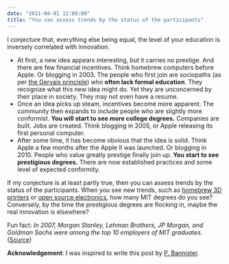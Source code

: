 ```yaml
---
date: "2011-04-01 12:00:00"
title: "You can assess trends by the status of the participants"
---
```




I conjecture that, everything else being equal, the level of your education is inversely correlated with innovation.

- At first, a new idea appears interesting, but it carries no prestige. And there are few financial incentives. Think homebrew computers before Apple. Or blogging in 2003. The people who first join are sociopaths (as per [the Gervais principle](http://www.ribbonfarm.com/2009/10/07/the-gervais-principle-or-the-office-according-to-the-office/)) who __often lack formal education__. They recognize what this new idea might do. Yet they are unconcerned by their place in society. They may not even have a resume.
- Once an idea picks up steam, incentives become more apparent. The community then expands to include people who are slightly more conformist. __You will start to see more college degrees.__ Companies are built. Jobs are created. Think blogging in 2005, or Apple releasing its first personal computer.
- After some time, it has become obvious that the idea is solid. Think Apple a few months after the Apple II was launched. Or blogging in 2010. People who value greatly prestige finally join up. __You start to see prestigious degrees.__ There are now established practices and some level of expected conformity.


If my conjecture is at least partly true, then you can assess trends by the status of the participants. When you see new trends, such as [homebrew 3D printers](http://reprap.org/wiki/Main_Page) or [open source electronics](http://www.opencircuits.com/Open_source_electronics), how many MIT degrees do you see? Conversely, by the time the prestigious degrees are flocking in, maybe the real innovation is elsewhere?

Fun fact: <em>In 2007, Morgan Stanley, Lehman Brothers, JP Morgan, and Goldman Sachs were among the top 10 employers of MIT graduates.</em> ([Source](http://web.mit.edu/fnl/volume/223/hastings.html))

__Acknowledgement__: I was inspired to write this post by [P. Bannister](http://bannister.us/weblog/).

